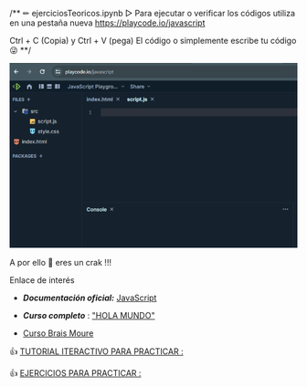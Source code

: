 /** ✏  ejerciciosTeoricos.ipynb ▷ Para ejecutar o verificar los códigos utiliza en una pestaña nueva https://playcode.io/javascript  

Ctrl + C (Copia) y Ctrl + V (pega) El código  o simplemente escribe tu código 😜 **/

 ![PlayCode](./img/PlayCode.PNG) 

A por ello 💪 eres un crak !!!

Enlace de interés

* ***Documentación oficial:***    [JavaScript](https://www.w3schools.com/js/)

* ***Curso completo*** : 
["HOLA MUNDO"](https://youtu.be/QoC4RxNIs5M?t=4) 

* [Curso Brais Moure](https://youtu.be/6cnFl9aHD5Y) 

👍 [TUTORIAL ITERACTIVO PARA PRACTICAR :](https://www.digitallearning.es/intro-programacion-js/que-es-programar.html)

👍 [EJERCICIOS PARA PRACTICAR :](https://www.w3schools.com/js/js_exercises.asp)

